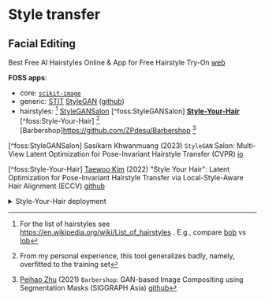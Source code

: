 # Style transfer


## Facial Editing

Best Free AI Hairstyles Online & App for Free Hairstyle Try-On [web](https://www.perfectcorp.com/consumer/blog/hair/best-AI-hairstyle-app-virtual-hairstyles)

**FOSS apps**:
- core:
  [`scikit-image`](https://scikit-image.org/)
- generic: [STIT](https://github.com/rotemtzaban/STIT)
  [StyleGAN](https://en.wikipedia.org/wiki/StyleGAN) ([github](https://github.com/NVlabs/stylegan))
- hairstyles: [^wiki:hairstyle] <!-- [hairstyle-try-on](https://github.com/sanviiz/hairstyle-try-on) -->
  [StyleGANSalon](https://stylegan-salon.github.io/) [^foss:StyleGANSalon]
  [**Style-Your-Hair**](https://github.com/garlicbreadai/Hair) [^foss:Style-Your-Hair] [^note:hairstyle-experience]
  [Barbershop]https://github.com/ZPdesu/Barbershop [^foss:Barbershop]

[^foss:StyleGANSalon] Sasikarn Khwanmuang (2023) `StyleGAN` Salon: Multi-View Latent Optimization for Pose-Invariant Hairstyle Transfer (CVPR) [io](https://stylegan-salon.github.io/)

[^foss:Barbershop]: [Peihao Zhu](https://github.com/ZPdesu) (2021) `Barbershop`: GAN-based Image Compositing using Segmentation Masks (SIGGRAPH Asia) [github](https://github.com/ZPdesu/Barbershop)

[^foss:Style-Your-Hair] [Taewoo Kim](https://github.com/Taeu) (2022) "Style Your Hair": Latent Optimization for Pose-Invariant Hairstyle Transfer via Local-Style-Aware Hair Alignment (ECCV) [github](https://github.com/Taeu/Style-Your-Hair) <details><summary>Style-Your-Hair deployment</summary>

Deployment with [conda](https://docs.anaconda.com/free/anaconda/install/linux/)
```bash
sudo apt-get install libgl1-mesa-glx libegl1-mesa libxrandr2 libxrandr2 libxss1 libxcursor1 libxcomposite1 libasound2 libxi6 libxtst6
curl -O https://repo.anaconda.com/archive/Anaconda3-2023-09-0-Linux-x86_64.sh # firefox
shasum -a 256 ./Anaconda3-2023-09-0-Linux-x86_64.sh 
bash ~/Downloads/Anaconda3-2023.09-0-Linux-x86_64.sh 
. ~/anaconda3/bin/activate 
conda init    

git clone https://github.com/Taeu/Style-Your-Hair.git
cd Style-Your-Hair
conda create -n style_your_hair python=3.7.9
conda activate style_your_hair
conda install pytorch==1.8.0 torchvision==0.9.0 torchaudio==0.8.0 cudatoolkit=11.1 -c pytorch -c conda-forge
pip install face_alignment==1.3.3 face-recognition gdown ipython matplotlib

# Undocumented
conda install scikit-image
pip install face_alignment face-recognition gdown ipython matplotlib
```

Test with [images](https://drive.google.com/drive/folders/1RxzbNcKb3bPDKccyo300YXCJ8EvZSaIL)
```bash
mkdir ~/workspace/research/Style-Your-Hair/ffhq_image
cd ~/workspace/research/Style-Your-Hair/ffhq_image
unzip ../new_input_ffhq-20240202T164205Z-001.zip

convert -resize 1024X1024 ./sg.png ./sgogo.png
mv /sgogo.png ~/workspace/research/Style-Your-Hair/ffhq_image

python main.py --input_dir ./ffhq_image/ --im_path1 source.png --im_path2 target.png \
    --output_dir ./style_your_hair_output/ \
    --warp_loss_with_prev_list delta_w style_hair_slic_large \
    --save_all --version final --flip_check
```

<details><summary>Troubleshooting</summary>

- Use `pillow==6.0.0` that [fixes](https://github.com/python-pillow/Pillow/issues/3557) issue 
  `'PngStream' object has no attribute 'chunk_eXIf'`

</details>

</details>

[^wiki:hairstyle]: For the list of hairstyles see https://en.wikipedia.org/wiki/List_of_hairstyles .
    E.g., compare [bob](https://en.wikipedia.org/wiki/Bob_cut) vs [lob](https://en.wikipedia.org/wiki/Lob_(haircut))

[^note:hairstyle-experience]: From my personal experience, this tool generalizes badly, namely, overfitted to the training set